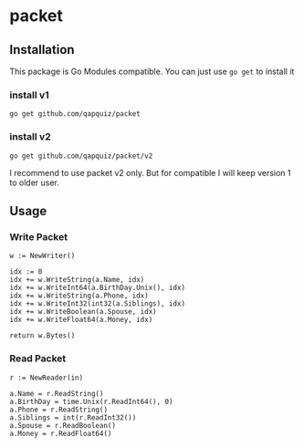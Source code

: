 # packet

## Installation
This package is Go Modules compatible. You can just use `go get` to install it
### install v1
`go get github.com/qapquiz/packet`
### install v2
`go get github.com/qapquiz/packet/v2`

I recommend to use packet v2 only. But for compatible I will keep version 1 to older user.

## Usage

### Write Packet
```
w := NewWriter()

idx := 0
idx += w.WriteString(a.Name, idx)
idx += w.WriteInt64(a.BirthDay.Unix(), idx)
idx += w.WriteString(a.Phone, idx)
idx += w.WriteInt32(int32(a.Siblings), idx)
idx += w.WriteBoolean(a.Spouse, idx)
idx += w.WriteFloat64(a.Money, idx)

return w.Bytes()
```

### Read Packet
```
r := NewReader(in)

a.Name = r.ReadString()
a.BirthDay = time.Unix(r.ReadInt64(), 0)
a.Phone = r.ReadString()
a.Siblings = int(r.ReadInt32())
a.Spouse = r.ReadBoolean()
a.Money = r.ReadFloat64()
```
